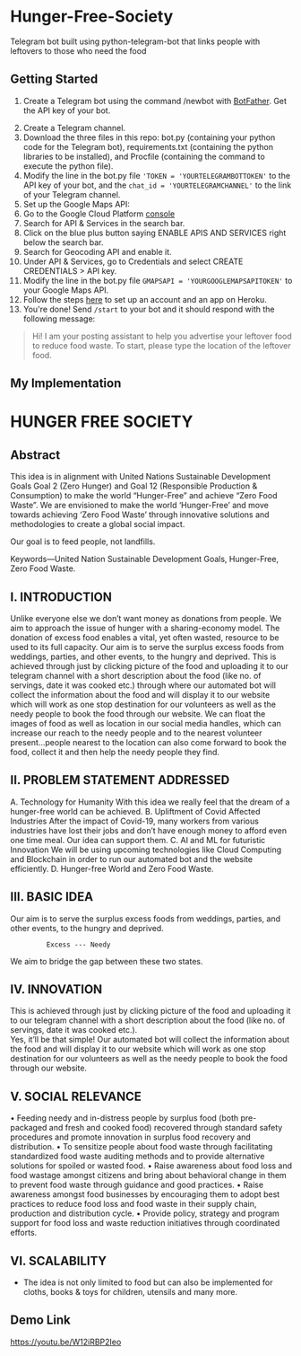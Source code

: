 # Hunger-Free-Society
Telegram bot built using python-telegram-bot that links people with leftovers to those who need the food


## Getting Started
1. Create a Telegram bot using the command /newbot with [BotFather](https://t.me/botfather). Get the API key of your bot.
<!-- ![alt text](https://miro.medium.com/max/1266/1*XxKPtfrohg3GX5Sq18w-NA.png "Chat with BotFather") -->
2. Create a Telegram channel.
3. Download the three files in this repo: bot.py (containing your python code for the Telegram bot), requirements.txt (containing the python libraries to be installed), and Procfile (containing the command to execute the python file).
4. Modify the line in the bot.py file `'TOKEN = 'YOURTELEGRAMBOTTOKEN'` to the API key of your bot, and the `chat_id = 'YOURTELEGRAMCHANNEL'` to the link of your Telegram channel.
5. Set up the Google Maps API:
  1. Go to the Google Cloud Platform [console](https://console.cloud.google.com/)
  2. Search for API & Services in the search bar.
  3. Click on the blue plus button saying ENABLE APIS AND SERVICES right below the search bar.
  4. Search for Geocoding API and enable it.
  5. Under API & Services, go to Credentials and select CREATE CREDENTIALS > API key.
6. Modify the line in the bot.py file `GMAPSAPI = 'YOURGOOGLEMAPSAPITOKEN'` to your Google Maps API.
7. Follow the steps [here](https://github.com/liuhh02/python-telegram-bot-heroku) to set up an account and an app on Heroku.
8. You're done! Send `/start` to your bot and it should respond with the following message:
> Hi! I am your posting assistant to help you advertise your leftover food to reduce food waste. To start, please type the location of the leftover food.

## My Implementation

# HUNGER FREE SOCIETY

## Abstract
This idea is in alignment with United Nations Sustainable Development Goals Goal 2 (Zero Hunger) and Goal 12 (Responsible Production & Consumption) to make the world “Hunger-Free” and achieve “Zero Food Waste”.
We are envisioned to make the world ‘Hunger-Free’ and move towards achieving ‘Zero Food Waste’ through innovative solutions and methodologies to create a global social impact.

Our goal is to feed people, not landfills.

Keywords—United Nation Sustainable Development Goals, Hunger-Free, Zero Food Waste.

## I.	INTRODUCTION 

Unlike everyone else we don’t want money as donations from people. We aim to approach the issue of hunger with a sharing-economy model. The donation of excess food enables a vital, yet often wasted, resource to be used to its full capacity.
Our aim is to serve the surplus excess foods from weddings, parties, and other events, to the hungry and deprived. This is achieved through just by clicking picture of the food and uploading it to our telegram channel with a short description about the food (like no. of servings, date it was cooked etc.)  through where our automated bot will collect the information about the food and will display it to our website which will work as one stop destination for our volunteers as well as the needy people to book the food through our website. 
We can float the images of food as well as location in our social media handles, which can increase our reach to the needy people and to the nearest volunteer present…people nearest to the location can also come forward to book the food, collect it and then help the needy people they find.

## II.	PROBLEM STATEMENT ADDRESSED

A.	Technology for Humanity
With this idea we really feel that the dream of a hunger-free world can be achieved.
B.	Upliftment of Covid Affected Industries
After the impact of Covid-19, many workers from various industries have lost their jobs and don’t have enough money to afford even one time meal. Our idea can support them.
C.	AI and ML for futuristic Innovation
We will be using upcoming technologies like Cloud Computing and Blockchain in order to run our automated bot and the website efficiently.
D.	 Hunger-free World and Zero Food Waste.

## III.	BASIC IDEA

Our aim is to serve the surplus excess foods from weddings, parties, and other events, to the hungry and deprived.
        
             Excess --- Needy

We aim to bridge the gap between these two states. 

## IV.	INNOVATION

This is achieved through just by clicking picture of the food and uploading it to our telegram channel with a short description about the food (like no. of servings, date it was cooked etc.).  
Yes, it’ll be that simple!
Our automated bot will collect the information about the food and will display it to our website which will work as one stop destination for our volunteers as well as the needy people to book the food through our website. 

## V.	SOCIAL RELEVANCE

•	Feeding needy and in-distress people by surplus food (both pre-packaged and fresh and cooked food) recovered through standard safety procedures and promote innovation in surplus food recovery and distribution.
•	To sensitize people about food waste through facilitating standardized food waste auditing methods and to provide alternative solutions for spoiled or wasted food.
•	Raise awareness about food loss and food wastage amongst citizens and bring about behavioral change in them to prevent food waste through guidance and good practices.
•	Raise awareness amongst food businesses by encouraging them to adopt best practices to reduce food loss and food waste in their supply chain, production and distribution cycle.
•	Provide policy, strategy and program support for food loss and waste reduction initiatives through coordinated efforts.

## VI.     SCALABILITY

* The idea is not only limited to food but can also be implemented for cloths, books & toys for children, utensils and many more.


## Demo Link
https://youtu.be/W12iRBP2Ieo
